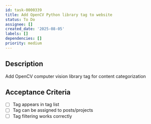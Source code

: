 ```yaml
---
id: task-0000339
title: Add OpenCV Python library tag to website
status: To Do
assignee: []
created_date: '2025-08-05'
labels: []
dependencies: []
priority: medium
---
```


## Description

Add OpenCV computer vision library tag for content categorization

## Acceptance Criteria

- [ ] Tag appears in tag list
- [ ] Tag can be assigned to posts/projects
- [ ] Tag filtering works correctly
